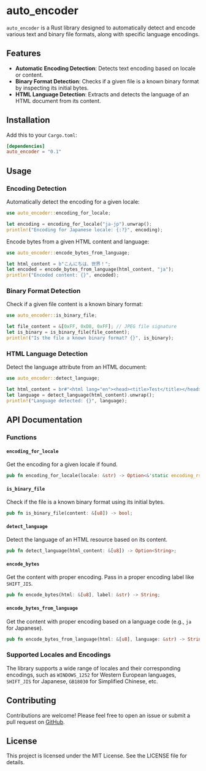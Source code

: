 # auto_encoder

`auto_encoder` is a Rust library designed to automatically detect and encode various text and binary file formats, along with specific language encodings.

## Features

- **Automatic Encoding Detection**: Detects text encoding based on locale or content.
- **Binary Format Detection**: Checks if a given file is a known binary format by inspecting its initial bytes.
- **HTML Language Detection**: Extracts and detects the language of an HTML document from its content.

## Installation

Add this to your `Cargo.toml`:

```toml
[dependencies]
auto_encoder = "0.1"
```

## Usage

### Encoding Detection

Automatically detect the encoding for a given locale:

```rust
use auto_encoder::encoding_for_locale;

let encoding = encoding_for_locale("ja-jp").unwrap();
println!("Encoding for Japanese locale: {:?}", encoding);
```

Encode bytes from a given HTML content and language:

```rust
use auto_encoder::encode_bytes_from_language;

let html_content = b"こんにちは、世界！";
let encoded = encode_bytes_from_language(html_content, "ja");
println!("Encoded content: {}", encoded);
```

### Binary Format Detection

Check if a given file content is a known binary format:

```rust
use auto_encoder::is_binary_file;

let file_content = &[0xFF, 0xD8, 0xFF]; // JPEG file signature
let is_binary = is_binary_file(file_content);
println!("Is the file a known binary format? {}", is_binary);
```

### HTML Language Detection

Detect the language attribute from an HTML document:

```rust
use auto_encoder::detect_language;

let html_content = br#"<html lang="en"><head><title>Test</title></head><body></body></html>"#;
let language = detect_language(html_content).unwrap();
println!("Language detected: {}", language);
```

## API Documentation

### Functions

#### `encoding_for_locale`

Get the encoding for a given locale if found.

```rust
pub fn encoding_for_locale(locale: &str) -> Option<&'static encoding_rs::Encoding>;
```

#### `is_binary_file`

Check if the file is a known binary format using its initial bytes.

```rust
pub fn is_binary_file(content: &[u8]) -> bool;
```

#### `detect_language`

Detect the language of an HTML resource based on its content.

```rust
pub fn detect_language(html_content: &[u8]) -> Option<String>;
```

#### `encode_bytes`

Get the content with proper encoding. Pass in a proper encoding label like `SHIFT_JIS`.

```rust
pub fn encode_bytes(html: &[u8], label: &str) -> String;
```

#### `encode_bytes_from_language`

Get the content with proper encoding based on a language code (e.g., `ja` for Japanese).

```rust
pub fn encode_bytes_from_language(html: &[u8], language: &str) -> String;
```

### Supported Locales and Encodings

The library supports a wide range of locales and their corresponding encodings, such as `WINDOWS_1252` for Western European languages, `SHIFT_JIS` for Japanese, `GB18030` for Simplified Chinese, etc.

## Contributing

Contributions are welcome! Please feel free to open an issue or submit a pull request on [GitHub](https://github.com/spider-rs/auto-encoder).

## License

This project is licensed under the MIT License. See the LICENSE file for details.
